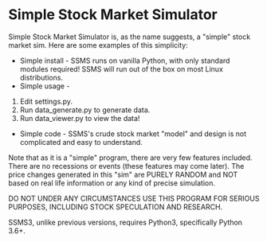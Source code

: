 # Simple Stock Market Simulator

Simple Stock Market Simulator is, as the name suggests, a "simple" stock market sim. Here are some examples of this simplicity:

* Simple install - SSMS runs on vanilla Python, with only standard modules required! SSMS will run out of the box on most Linux distributions.
* Simple usage -
1. Edit settings.py.
2. Run data_generate.py to generate data.
3. Run data_viewer.py to view the data!
* Simple code - SSMS's crude stock market "model" and design is not complicated and easy to understand.

Note that as it is a "simple" program, there are very few features included. There are no recessions or events (these features may come later). The price changes generated in this "sim" are PURELY RANDOM and NOT based on real life information or any kind of precise simulation.

DO NOT UNDER ANY CIRCUMSTANCES USE THIS PROGRAM FOR SERIOUS PURPOSES, INCLUDING STOCK SPECULATION AND RESEARCH.

SSMS3, unlike previous versions, requires Python3, specifically Python 3.6+.
